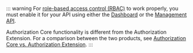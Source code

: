 
::: warning 
For [role-based access control (RBAC)](/authorization/concepts/rbac) to work properly, you must enable it for your API using either the [Dashboard](/dashboard/guides/apis/enable-rbac) or the [Management API](/api/management/guides/apis/enable-rbac).

Authorization Core functionality is different from the Authorization Extension. For a comparison between the two products, see [Authorization Core vs. Authorization Extension](/authorization/concepts/core-vs-extension).
:::